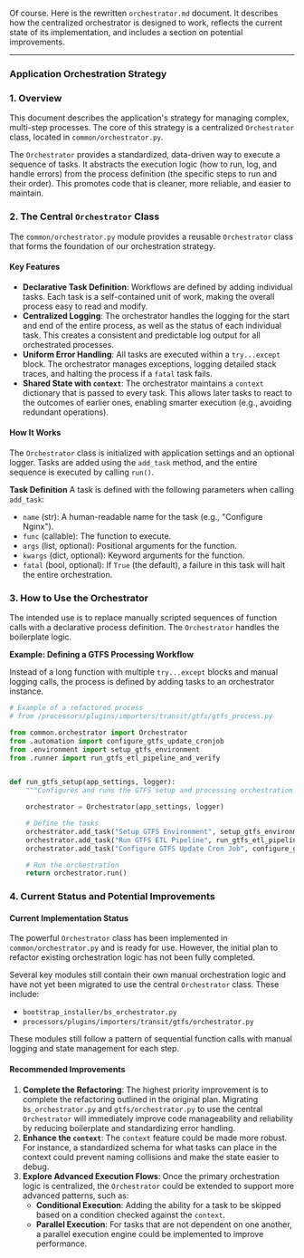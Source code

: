 Of course. Here is the rewritten `orchestrator.md` document. It describes how the centralized orchestrator is designed
to work, reflects the current state of its implementation, and includes a section on potential improvements.

---

### **Application Orchestration Strategy**

### 1. Overview

This document describes the application's strategy for managing complex, multi-step processes. The core of this strategy
is a centralized `Orchestrator` class, located in `common/orchestrator.py`.

The `Orchestrator` provides a standardized, data-driven way to execute a sequence of tasks. It abstracts the execution
logic (how to run, log, and handle errors) from the process definition (the specific steps to run and their order). This
promotes code that is cleaner, more reliable, and easier to maintain.

### 2. The Central `Orchestrator` Class

The `common/orchestrator.py` module provides a reusable `Orchestrator` class that forms the foundation of our
orchestration strategy.

#### Key Features

* **Declarative Task Definition**: Workflows are defined by adding individual tasks. Each task is a self-contained unit
  of work, making the overall process easy to read and modify.
* **Centralized Logging**: The orchestrator handles the logging for the start and end of the entire process, as well as
  the status of each individual task. This creates a consistent and predictable log output for all orchestrated
  processes.
* **Uniform Error Handling**: All tasks are executed within a `try...except` block. The orchestrator manages exceptions,
  logging detailed stack traces, and halting the process if a `fatal` task fails.
* **Shared State with `context`**: The orchestrator maintains a `context` dictionary that is passed to every task. This
  allows later tasks to react to the outcomes of earlier ones, enabling smarter execution (e.g., avoiding redundant
  operations).

#### How It Works

The `Orchestrator` class is initialized with application settings and an optional logger. Tasks are added using the
`add_task` method, and the entire sequence is executed by calling `run()`.

**Task Definition**
A task is defined with the following parameters when calling `add_task`:

* `name` (str): A human-readable name for the task (e.g., "Configure Nginx").
* `func` (callable): The function to execute.
* `args` (list, optional): Positional arguments for the function.
* `kwargs` (dict, optional): Keyword arguments for the function.
* `fatal` (bool, optional): If `True` (the default), a failure in this task will halt the entire orchestration.

### 3. How to Use the Orchestrator

The intended use is to replace manually scripted sequences of function calls with a declarative process definition. The
`Orchestrator` handles the boilerplate logic.

**Example: Defining a GTFS Processing Workflow**

Instead of a long function with multiple `try...except` blocks and manual logging calls, the process is defined by
adding tasks to an orchestrator instance.

```python
# Example of a refactored process
# from /processors/plugins/importers/transit/gtfs/gtfs_process.py

from common.orchestrator import Orchestrator
from .automation import configure_gtfs_update_cronjob
from .environment import setup_gtfs_environment
from .runner import run_gtfs_etl_pipeline_and_verify


def run_gtfs_setup(app_settings, logger):
    """Configures and runs the GTFS setup and processing orchestration."""

    orchestrator = Orchestrator(app_settings, logger)

    # Define the tasks
    orchestrator.add_task("Setup GTFS Environment", setup_gtfs_environment)
    orchestrator.add_task("Run GTFS ETL Pipeline", run_gtfs_etl_pipeline_and_verify)
    orchestrator.add_task("Configure GTFS Update Cron Job", configure_gtfs_update_cronjob)

    # Run the orchestration
    return orchestrator.run()
```

### 4. Current Status and Potential Improvements

#### Current Implementation Status

The powerful `Orchestrator` class has been implemented in `common/orchestrator.py` and is ready for use. However, the
initial plan to refactor existing orchestration logic has not been fully completed.

Several key modules still contain their own manual orchestration logic and have not yet been migrated to use the central
`Orchestrator` class. These include:

* `bootstrap_installer/bs_orchestrator.py`
* `processors/plugins/importers/transit/gtfs/orchestrator.py`

These modules still follow a pattern of sequential function calls with manual logging and state management for each
step.

#### Recommended Improvements

1. **Complete the Refactoring**: The highest priority improvement is to complete the refactoring outlined in the
   original plan. Migrating `bs_orchestrator.py` and `gtfs/orchestrator.py` to use the central `Orchestrator` will
   immediately improve code manageability and reliability by reducing boilerplate and standardizing error handling.
2. **Enhance the `context`**: The `context` feature could be made more robust. For instance, a standardized schema for
   what tasks can place in the context could prevent naming collisions and make the state easier to debug.
3. **Explore Advanced Execution Flows**: Once the primary orchestration logic is centralized, the `Orchestrator` could
   be extended to support more advanced patterns, such as:
    * **Conditional Execution**: Adding the ability for a task to be skipped based on a condition checked against the
      `context`.
    * **Parallel Execution**: For tasks that are not dependent on one another, a parallel execution engine could be
      implemented to improve performance.